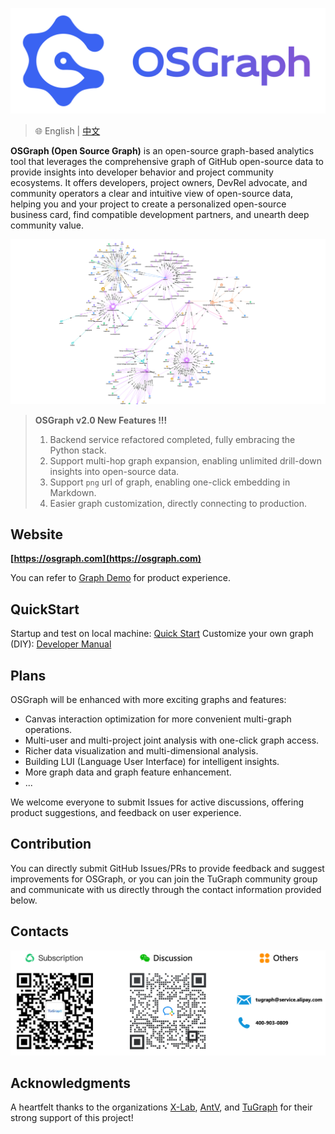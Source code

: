 ![](docs/img/logo.png)

> 🌐️ English | [中文](README.md)

**OSGraph (Open Source Graph)** is an open-source graph-based analytics tool that leverages the comprehensive graph of GitHub open-source data to provide insights into developer behavior and project community ecosystems. It offers developers, project owners, DevRel advocate, and community operators a clear and intuitive view of open-source data, helping you and your project to create a personalized open-source business card, find compatible development partners, and unearth deep community value.

![](docs/img/graphs.png)

> **OSGraph v2.0 New Features !!!**
> 1. Backend service refactored completed, fully embracing the Python stack.
> 2. Support multi-hop graph expansion, enabling unlimited drill-down insights into open-source data.
> 3. Support `png` url of graph, enabling one-click embedding in Markdown.
> 4. Easier graph customization, directly connecting to production.

## Website

**[https://osgraph.com](https://osgraph.com)**

You can refer to [Graph Demo](docs/en/demo.md) for product experience.

## QuickStart
Startup and test on local machine: [Quick Start](docs/en/quick-start.md)
Customize your own graph (DIY): [Developer Manual](docs/en/developer-manual.md)

## Plans

OSGraph will be enhanced with more exciting graphs and features:

* Canvas interaction optimization for more convenient multi-graph operations.
* Multi-user and multi-project joint analysis with one-click graph access. 
* Richer data visualization and multi-dimensional analysis.
* Building LUI (Language User Interface) for intelligent insights.
* More graph data and graph feature enhancement.
* ...

We welcome everyone to submit Issues for active discussions, offering product suggestions, and feedback on user experience.

## Contribution

You can directly submit GitHub Issues/PRs to provide feedback and suggest improvements for OSGraph, or you can join the TuGraph community group and communicate with us directly through the contact information provided below.

## Contacts

![](docs/img/contacts-en.png)

## Acknowledgments

A heartfelt thanks to the organizations [X-Lab](https://github.com/X-lab2017?language=shell), [AntV](https://antv.antgroup.com/), and [TuGraph](https://www.tugraph.tech/) for their strong support of this project!